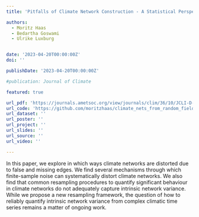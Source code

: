 ```yaml
---
title: 'Pitfalls of Climate Network Construction - A Statistical Perspective'

authors:
  - Moritz Haas
  - Bedartha Goswami
  - Ulrike Luxburg


date: '2023-04-20T00:00:00Z'
doi: ''

publishDate: '2023-04-20T00:00:00Z'

#publication: Journal of Climate

featured: true

url_pdf: 'https://journals.ametsoc.org/view/journals/clim/36/10/JCLI-D-22-0549.1.xml?tab_body=pdf'
url_code: 'https://github.com/moritzhaas/climate_nets_from_random_fields'
url_dataset: ''
url_poster: ''
url_project: ''
url_slides: ''
url_source: ''
url_video: ''

---
```


In this paper, we explore in which ways climate networks are distorted due to false and missing edges. We find several mechanisms through which finite-sample noise can systematically distort climate networks. We also find that common resampling procedures to quantify significant behaviour in climate networks do not adequately capture intrinsic network variance. While we propose a new resampling framework, the question of how to reliably quantify intrinsic network variance from complex climatic time series remains a matter of ongoing work.